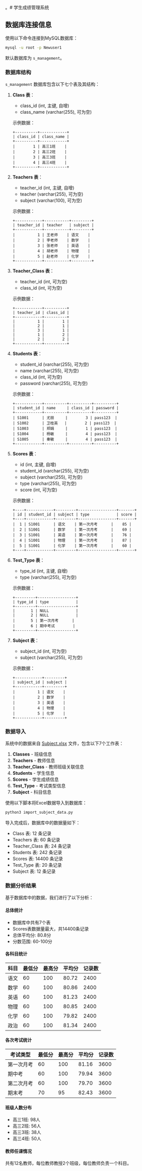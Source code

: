 。# 学生成绩管理系统

## 数据库连接信息

使用以下命令连接到MySQL数据库：

```bash
mysql -u root -p Newuser1
```

默认数据库为 `s_management`。

### 数据库结构

`s_management` 数据库包含以下七个表及其结构：

1. **Class 表**：
   - class_id (int, 主键, 自增)
   - class_name (varchar(255), 可为空)
   
   示例数据：
   ```
   +----------+------------+
   | class_id | class_name |
   +----------+------------+
   |        1 | 高三1班    |
   |        2 | 高三2班    |
   |        3 | 高三3班    |
   |        4 | 高三4班    |
   +----------+------------+
   ```

2. **Teachers 表**：
   - teacher_id (int, 主键, 自增)
   - teacher (varchar(255), 可为空)
   - subject (varchar(100), 可为空)
   
   示例数据：
   ```
   +------------+-----------+---------+
   | teacher_id | teacher   | subject |
   +------------+-----------+---------+
   |          1 | 王老师    | 语文    |
   |          2 | 李老师    | 数学    |
   |          3 | 张老师    | 英语    |
   |          4 | 胡老师    | 物理    |
   |          5 | 赵老师    | 化学    |
   +------------+-----------+---------+
   ```

3. **Teacher_Class 表**：
   - teacher_id (int, 可为空)
   - class_id (int, 可为空)
   
   示例数据：
   ```
   +------------+----------+
   | teacher_id | class_id |
   +------------+----------+
   |          1 |        1 |
   |          2 |        1 |
   |          3 |        1 |
   |          1 |        2 |
   |          2 |        2 |
   +------------+----------+
   ```

4. **Students 表**：
   - student_id (varchar(255), 可为空)
   - name (varchar(255), 可为空)
   - class_id (int, 可为空)
   - password (varchar(255), 可为空)
   
   示例数据：
   ```
   +------------+----------+----------+----------+
   | student_id | name     | class_id | password |
   +------------+----------+----------+----------+
   | S1001      | 尤丽     |        3 | pass123  |
   | S1002      | 卫桂英   |        2 | pass123  |
   | S1003      | 郑娟     |        1 | pass123  |
   | S1004      | 杨敏     |        4 | pass123  |
   | S1005      | 秦敏     |        4 | pass123  |
   +------------+----------+----------+----------+
   ```

5. **Scores 表**：
   - id (int, 主键, 自增)
   - student_id (varchar(255), 可为空)
   - subject (varchar(255), 可为空)
   - type (varchar(255), 可为空)
   - score (int, 可为空)
   
   示例数据：
   ```
   +----+------------+---------+-----------------+-------+
   | id | student_id | subject | type            | score |
   +----+------------+---------+-----------------+-------+
   |  1 | S1001      | 语文    | 第一次月考      |    85 |
   |  2 | S1001      | 数学    | 第一次月考      |    69 |
   |  3 | S1001      | 英语    | 第一次月考      |    76 |
   |  4 | S1001      | 物理    | 第一次月考      |    87 |
   |  5 | S1001      | 化学    | 第一次月考      |    60 |
   +----+------------+---------+-----------------+-------+
   ```

6. **Test_Type 表**：
   - type_id (int, 主键, 自增)
   - type (varchar(255), 可为空)
   
   示例数据：
   ```
   +---------+-----------------+
   | type_id | type            |
   +---------+-----------------+
   |       1 | NULL            |
   |       2 | NULL            |
   |       5 | 第一次月考      |
   |       6 | 期中考试        |
   +---------+-----------------+
   ```

7. **Subject 表**：
   - subject_id (int, 可为空)
   - subject (varchar(255), 可为空)
   
   示例数据：
   ```
   +------------+---------+
   | subject_id | subject |
   +------------+---------+
   |          1 | 语文    |
   |          2 | 数学    |
   |          3 | 英语    |
   |          4 | 物理    |
   |          5 | 化学    |
   +------------+---------+
   ```

### 数据导入

系统中的数据来自 [Subject.xlsx](file:///home/jimmy/repo/scout/Subject.xlsx) 文件，包含以下7个工作表：

1. **Classes** - 班级信息
2. **Teachers** - 教师信息
3. **Teacher_Class** - 教师班级关联信息
4. **Students** - 学生信息
5. **Scores** - 学生成绩信息
6. **Test_Type** - 考试类型信息
7. **Subject** - 科目信息

使用以下脚本将Excel数据导入到数据库：

```bash
python3 import_subject_data.py
```

导入完成后，数据库中的数据量如下：
- Class 表: 12 条记录
- Teachers 表: 60 条记录
- Teacher_Class 表: 24 条记录
- Students 表: 242 条记录
- Scores 表: 14400 条记录
- Test_Type 表: 20 条记录
- Subject 表: 12 条记录

### 数据分析结果

基于数据库中的数据，我们进行了以下分析：

#### 总体统计
- 数据库中共有7个表
- Scores表数据量最大，共14400条记录
- 总体平均分: 80.8分
- 分数范围: 60-100分

#### 各科目统计
| 科目 | 最低分 | 最高分 | 平均分 | 记录数 |
|------|--------|--------|--------|--------|
| 语文 | 60 | 100 | 80.72 | 2400 |
| 数学 | 60 | 100 | 80.86 | 2400 |
| 英语 | 60 | 100 | 81.23 | 2400 |
| 物理 | 60 | 100 | 80.85 | 2400 |
| 化学 | 60 | 100 | 79.82 | 2400 |
| 政治 | 60 | 100 | 81.34 | 2400 |

#### 各次考试统计
| 考试类型 | 最低分 | 最高分 | 平均分 | 记录数 |
|----------|--------|--------|--------|--------|
| 第一次月考 | 60 | 100 | 81.16 | 3600 |
| 期中考 | 60 | 100 | 79.94 | 3600 |
| 第二次月考 | 60 | 100 | 79.70 | 3600 |
| 期末考 | 70 | 95 | 82.43 | 3600 |

#### 班级人数分布
- 高三1班: 98人
- 高三2班: 56人
- 高三3班: 38人
- 高三4班: 50人

#### 教师任课情况
共有12名教师，每位教师教授2个班级，每位教师负责一个科目。